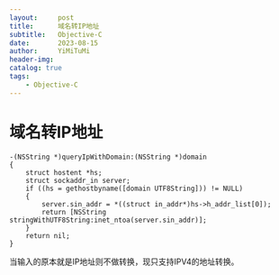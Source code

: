 ```yaml
---
layout:     post
title:      域名转IP地址
subtitle:   Objective-C
date:       2023-08-15
author:     YiMiTuMi
header-img: 
catalog: true
tags:
    - Objective-C
---
```


# 域名转IP地址

	-(NSString *)queryIpWithDomain:(NSString *)domain
	{
	    struct hostent *hs;
	    struct sockaddr_in server;
	    if ((hs = gethostbyname([domain UTF8String])) != NULL)
	    {
	        server.sin_addr = *((struct in_addr*)hs->h_addr_list[0]);
	        return [NSString stringWithUTF8String:inet_ntoa(server.sin_addr)];
	    }
	    return nil;
	}

当输入的原本就是IP地址则不做转换，现只支持IPV4的地址转换。